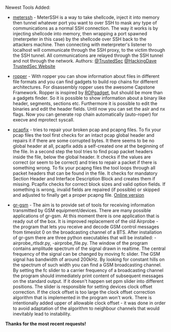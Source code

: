 Newest Tools Added:

* [meterssh](https://github.com/trustedsec/meterssh) - MeterSSH is a way to take shellcode, inject it into memory then tunnel whatever port you want to over SSH to mask any type of communications as a normal SSH connection. The way it works is by injecting shellcode into memory, then wrapping a port spawned (meterpeter in this case) by the shellcode over SSH back to the attackers machine. Then connecting with meterpreter's listener to localhost will communicate through the SSH proxy, to the victim through the SSH tunnel. All communications are relayed through the SSH tunnel and not through the network. Authors: [@TrustedSec](https://twitter.com/trustedsec) [@HackingDave](https://twitter.com/hackingdave) [TrustedSec Website](https://www.trustedsec.com )

* [ropper](https://scoding.de/ropper/) - With ropper you can show information about files in different file formats and you can find gadgets to build rop chains for different architectures. For disassembly ropper uses the awesome Capstone Framework. Ropper is inspired by [ROPgadget](http://shell-storm.org/project/ROPgadget/), but should be more than a gadgets finder. So it is possible to show information about a binary like header, segments, sections etc. Furthermore it is possible to edit the binaries and edit the header fields. Until now you can set the aslr and nx flags. Now you can generate rop chain automatically (auto-roper)  for execve and mprotect syscall.

* [pcapfix](http://f00l.de/pcapfix/) - tries to repair your broken pcap and pcapng files. To fix your pcap files the tool first checks for an intact pcap global header and repairs it if there are some corrupted bytes. It there seems to be no global header at all, pcapfix adds a self-created one at the beginning of the file. In a second step the tool tries to find pcap packet headers inside the file, below the global header. It checks if the values are correct (or seem to be correct) and tries to repair a packet if there is something wrong. To fix your pcapng files the tool loops through all packet headers that can be found in the file. It checks for mandatory Section Header and Interface Description Block and creates them if missing. Pcapfix checks for correct block sizes and valid option fields. If something is wrong, invalid fields are repaired (if possible) or skipped and adjusted to finally get a proper pcapng file. [Online version](http://f00l.de/hacking/pcapfix.php)

* [gr-gsm](https://github.com/ptrkrysik/gr-gsm) - The aim is to provide set of tools for receiving information transmitted by GSM equipment/devices. There are many possible applications of gr-gsm. At this moment there is one application that is ready out of the box. It is improved replacement of the old Airprobe - the program that lets you receive and decode GSM control messages from timeslot 0 on the broadcasting channel of a BTS. After installation of gr-gsm there are three python executables that will be installed: -airprobe_rtlsdr.py, -airprobe_file.py. The window of the program contains amplitude spectrum of the signal drawn in realtime. The central frequency of the signal can be changed by moving fc slider. The GSM signal has bandwidth of around 200kHz. By looking for constant hills on the spectrum of such width you can find a GSM broadcasting channel. By setting the fc slider to a carrier frequency of a broadcasting channel the program should immediately print content of subsequent messages on the standard output. If it doesn't happen set ppm slider into different positions. The slider is responsible for setting devices clock offset correction. If the clock offset is too large the clock offset correction algorithm that is implemented in the program won't work. There is intentionally added upper of allowable clock offset - it was done in order to avoid adaptation of the algorithm to neighbour channels that would inevitably lead to instability.

**Thanks for the most recent requests!**
